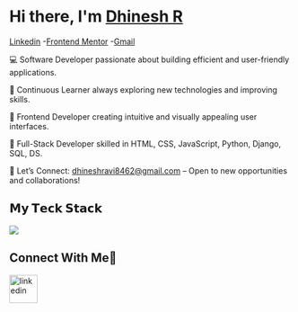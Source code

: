 # Hi there, I'm [Dhinesh R](https://www.linkedin.com/in/dhines-r/)
<p> <a href="https://www.linkedin.com/in/dhines-r/">Linkedin</a> -<a href="https://www.frontendmentor.io/profile/Dhinesh36">Frontend Mentor</a> -<a href="https://mail.google.com/mail/u/0/#inbox">Gmail</a></p>

💻 Software Developer passionate about building efficient and user-friendly applications.

🌱 Continuous Learner always exploring new technologies and improving skills.

🎨 Frontend Developer creating intuitive and visually appealing user interfaces.

🔧 Full-Stack Developer skilled in HTML, CSS, JavaScript, Python, Django, SQL, DS.

📧 Let’s Connect: dhineshravi8462@gmail.com – Open to new opportunities and collaborations!

## 𝗠𝘆 𝗧𝗲𝗰𝗸 𝗦𝘁𝗮𝗰𝗸

<p>
  <a href="https://skillicons.dev">
    <img src="https://skillicons.dev/icons?i=js,py,html,css,bootstrap,DSA,github,figma,vscode&perline=11" />
  </a>
</p>

## Connect With Me🤝

<!--icons and links-->
<p>
<a href="https://www.linkedin.com/in/dhines-r/" target="blank"><img align="center" src="https://user-images.githubusercontent.com/88904952/234979284-68c11d7f-1acc-4f0c-ac78-044e1037d7b0.png" alt="linkedin" height="50" width="50" /></a>
</p>
